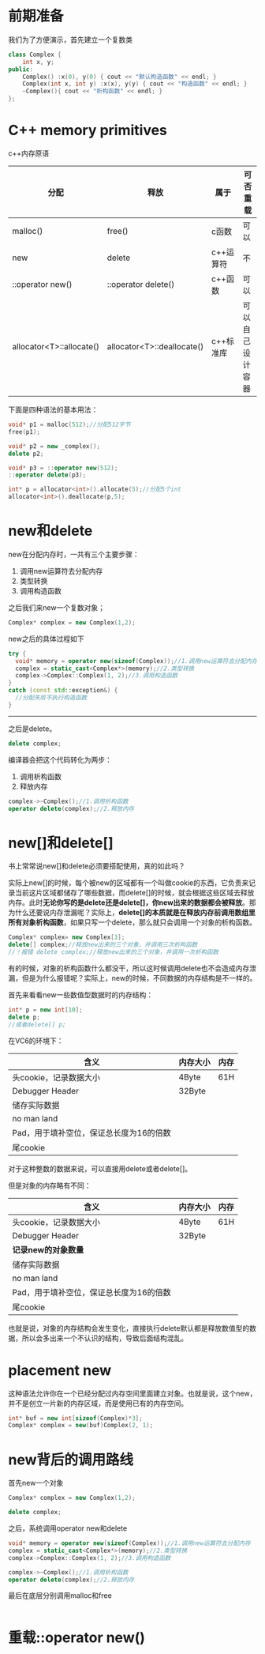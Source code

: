 # 前期准备

我们为了方便演示，首先建立一个复数类

```c++
class Complex {
	int x, y;
public:
	Complex() :x(0), y(0) { cout << "默认构造函数" << endl; }
	Complex(int x, int y) :x(x), y(y) { cout << "构造函数" << endl; }
	~Complex(){ cout << "析构函数" << endl; }
};
```

# C++ memory primitives

c++内存原语

| 分配                      | 释放                        | 属于      | 可否重载         |
| ------------------------- | --------------------------- | --------- | ---------------- |
| malloc()                  | free()                      | c函数     | 可以             |
| new                       | delete                      | c++运算符 | 不               |
| ::operator new()          | ::operator delete()         | c++函数   | 可以             |
| allocator\<T>::allocate() | allocator\<T>::deallocate() | c++标准库 | 可以自己设计容器 |

下面是四种语法的基本用法：

```c++
void* p1 = malloc(512);//分配512字节
free(p1);

void* p2 = new _complex();
delete p2;

void* p3 = ::operator new(512);
::operator delete(p3);

int* p = allocator<int>().allocate(5);//分配5个int
allocator<int>().deallocate(p,5);
```

# new和delete

new在分配内存时，一共有三个主要步骤：

1. 调用new运算符去分配内存
2. 类型转换
3. 调用构造函数


之后我们来new一个复数对象；

```c++
Complex* complex = new Complex(1,2);
```

new之后的具体过程如下

```c++
try {
  void* memory = operator new(sizeof(Complex));//1.调用new运算符去分配内存
  complex = static_cast<Complex*>(memory);//2.类型转换
  complex->Complex::Complex(1, 2);//3.调用构造函数
}
catch (const std::exception&) {
  //分配失败不执行构造函数
}
```



------

之后是delete。

```c++
delete complex;
```

编译器会把这个代码转化为两步：

1. 调用析构函数
2. 释放内存

```cpp
complex->~Complex();//1.调用析构函数
operator delete(complex);//2.释放内存
```

# new[]和delete[]

书上常常说new[]和delete必须要搭配使用，真的如此吗？

实际上new[]的时候，每个被new的区域都有一个叫做cookie的东西，它负责来记录当前这片区域都储存了哪些数据，而delete[]的时候，就会根据这些区域去释放内存。此时**无论你写的是delete还是delete[]，你new出来的数据都会被释放**。那为什么还要说内存泄漏呢？实际上，**delete[]的本质就是在释放内存前调用数组里所有对象析构函数**，如果只写一个delete，那么就只会调用一个对象的析构函数。

```cpp
Complex* complex= new Complex[3];
delete[] complex;//释放new出来的三个对象，并调用三次析构函数
//！报错 delete complex;//释放new出来的三个对象，并调用一次析构函数
```

有的时候，对象的析构函数什么都没干，所以这时候调用delete也不会造成内存泄漏，但是为什么报错呢？实际上，new的时候，不同数据的内存结构是不一样的。

首先来看看new一些数值型数据时的内存结构：

```cpp
int* p = new int[10];
delete p;
//或者delete[] p;
```

在VC6的环境下：

| 含义                                    | 内存大小 | 内存 |
| --------------------------------------- | -------- | ---- |
| 头cookie，记录数据大小                  | 4Byte    | 61H  |
| Debugger Header                         | 32Byte   |      |
| 储存实际数据                            |          |      |
| no man land                             |          |      |
| Pad，用于填补空位，保证总长度为16的倍数 |          |      |
| 尾cookie                                |          |      |

对于这种整数的数据来说，可以直接用delete或者delete[]。

但是对象的内存略有不同：

| 含义                                    | 内存大小 | 内存 |
| --------------------------------------- | -------- | ---- |
| 头cookie，记录数据大小                  | 4Byte    | 61H  |
| Debugger Header                         | 32Byte   |      |
| **记录new的对象数量**                   |          |      |
| 储存实际数据                            |          |      |
| no man land                             |          |      |
| Pad，用于填补空位，保证总长度为16的倍数 |          |      |
| 尾cookie                                |          |      |

也就是说，对象的内存结构会发生变化，直接执行delete默认都是释放数值型的数据，所以会多出来一个不认识的结构，导致后面结构混乱。

# placement new

这种语法允许你在一个已经分配过内存空间里面建立对象。也就是说，这个new，并不是创立一片新的内存区域，而是使用已有的内存空间。

```cpp
int* buf = new int[sizeof(Complex)*3];
Complex* complex = new(buf)Complex(2, 1);
```

# new背后的调用路线

首先new一个对象

```cpp
Complex* complex = new Complex(1,2);

delete complex;
```

之后，系统调用operator new和delete

```cpp
void* memory = operator new(sizeof(Complex));//1.调用new运算符去分配内存
complex = static_cast<Complex*>(memory);//2.类型转换
complex->Complex::Complex(1, 2);//3.调用构造函数

complex->~Complex();//1.调用析构函数
operator delete(complex);//2.释放内存
```

最后在底层分别调用malloc和free

```

```



# 重载::operator new()